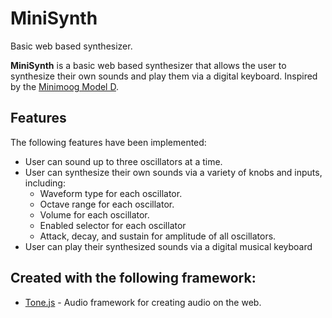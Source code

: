 # MiniSynth
Basic web based synthesizer.

**MiniSynth** is a basic web based synthesizer that allows the user to synthesize their own sounds and play them via a digital keyboard. Inspired by the [Minimoog Model D](https://www.moogmusic.com/products/minimoog-model-d).

## Features

The following features have been implemented:

- User can sound up to three oscillators at a time.
- User can synthesize their own sounds via a variety of knobs and inputs, including:
  - Waveform type for each oscillator.
  - Octave range for each oscillator.
  - Volume for each oscillator.
  - Enabled selector for each oscillator
  - Attack, decay, and sustain for amplitude of all oscillators.
- User can play their synthesized sounds via a digital musical keyboard

## Created with the following framework:

- [Tone.js](https://github.com/Tonejs/Tone.js) - Audio framework for creating audio on the web.
